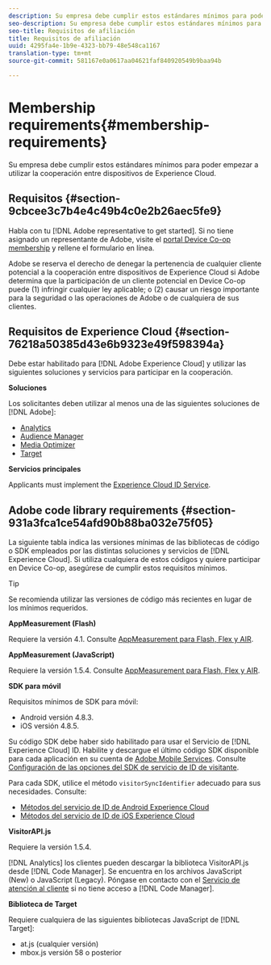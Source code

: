 ```yaml
---
description: Su empresa debe cumplir estos estándares mínimos para poder empezar a utilizar la cooperación entre dispositivos de Experience Cloud.
seo-description: Su empresa debe cumplir estos estándares mínimos para poder empezar a utilizar la cooperación entre dispositivos de Experience Cloud.
seo-title: Requisitos de afiliación
title: Requisitos de afiliación
uuid: 4295fa4e-1b9e-4323-bb79-48e548ca1167
translation-type: tm+mt
source-git-commit: 581167e0a0617aa04621faf840920549b9baa94b

---
```



# Membership requirements{#membership-requirements}

Su empresa debe cumplir estos estándares mínimos para poder empezar a utilizar la cooperación entre dispositivos de Experience Cloud.

## Requisitos {#section-9cbcee3c7b4e4c49b4c0e2b26aec5fe9}

Habla con tu [!DNL Adobe representative to get started]. Si no tiene asignado un representante de Adobe, visite el [portal Device Co-op membership](http://landing.adobe.com/en/na/events/summit/275658-summit-co-op.html) y rellene el formulario en línea.

Adobe se reserva el derecho de denegar la pertenencia de cualquier cliente potencial a la cooperación entre dispositivos de Experience Cloud si Adobe determina que la participación de un cliente potencial en Device Co-op puede (1) infringir cualquier ley aplicable; o (2) causar un riesgo importante para la seguridad o las operaciones de Adobe o de cualquiera de sus clientes.

## Requisitos de Experience Cloud {#section-76218a50385d43e6b9323e49f598394a}

Debe estar habilitado para [!DNL Adobe Experience Cloud] y utilizar las siguientes soluciones y servicios para participar en la cooperación.

**Soluciones**

Los solicitantes deben utilizar al menos una de las siguientes soluciones de [!DNL Adobe]:

* [Analytics](http://www.adobe.com/marketing-cloud/web-analytics.html)
* [Audience Manager](http://www.adobe.com/marketing-cloud/data-management-platform.html)
* [Media Optimizer](http://www.adobe.com/marketing-cloud/online-advertising-management.html)
* [Target](http://www.adobe.com/marketing-cloud/testing-targeting.html)

**Servicios principales**

Applicants must implement the [Experience Cloud ID Service](https://marketing.adobe.com/resources/help/en_US/mcvid/).

## Adobe code library requirements {#section-931a3fca1ce54afd90b88ba032e75f05}

La siguiente tabla indica las versiones mínimas de las bibliotecas de código o SDK empleados por las distintas soluciones y servicios de [!DNL Experience Cloud]. Si utiliza cualquiera de estos códigos y quiere participar en Device Co-op, asegúrese de cumplir estos requisitos mínimos.

>[!TIP]
>
>Se recomienda utilizar las versiones de código más recientes en lugar de los mínimos requeridos.

**AppMeasurement (Flash)**

Requiere la versión 4.1. Consulte [AppMeasurement para Flash, Flex y AIR](https://marketing.adobe.com/resources/help/en_US/sc/appmeasurement/flash/).

**AppMeasurement (JavaScript)**

Requiere la versión 1.5.4. Consulte [AppMeasurement para Flash, Flex y AIR](https://marketing.adobe.com/resources/help/en_US/sc/appmeasurement/flash/).

**SDK para móvil**

Requisitos mínimos de SDK para móvil:

* Android versión 4.8.3.
* iOS versión 4.8.5.

Su código SDK debe haber sido habilitado para usar el Servicio de [!DNL Experience Cloud] ID. Habilite y descargue el último código SDK disponible para cada aplicación en su cuenta de [Adobe Mobile Services](https://mobilemarketing.adobe.com/). Consulte [Configuración de las opciones del SDK de servicio de ID de visitante](https://marketing.adobe.com/resources/help/en_US/mobile/?f=t_config_visitor.html).

Para cada SDK, utilice el método `visitorSyncIdentifier` adecuado para sus necesidades. Consulte:

* [Métodos del servicio de ID de Android Experience Cloud](https://marketing.adobe.com/resources/help/en_US/mobile/android/mc_methods.html)
* [Métodos del servicio de ID de iOS Experience Cloud](https://marketing.adobe.com/resources/help/en_US/mobile/ios/?f=mc_methods.html)

**VisitorAPI.js**

Requiere la versión 1.5.4.

[!DNL Analytics] los clientes pueden descargar la biblioteca VisitorAPI.js desde [!DNL Code Manager]. Se encuentra en los archivos JavaScript (New) o JavaScript (Legacy). Póngase en contacto con el [Servicio de atención al cliente](https://helpx.adobe.com/marketing-cloud/contact-support.html) si no tiene acceso a [!DNL Code Manager].

**Biblioteca de Target**

Requiere cualquiera de las siguientes bibliotecas JavaScript de [!DNL Target]:

* at.js (cualquier versión)
* mbox.js versión 58 o posterior

